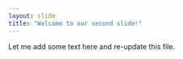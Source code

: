 ```yaml
---
layout: slide
title: "Welcome to our second slide!"
---
```

Let me add some text here and re-update this file.
